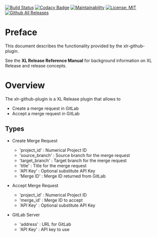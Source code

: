 [![Build Status](https://travis-ci.org/xebialabs-community/xlr-gitlab-plugin.svg?branch=master)](https://travis-ci.org/xebialabs-community/xlr-gitlab-plugin)
[![Codacy Badge](https://api.codacy.com/project/badge/Grade/bf3bcce182d649eabb81183af545c80c)](https://www.codacy.com/app/erasmussen39/xlr-gitlab-plugin?utm_source=github.com&amp;utm_medium=referral&amp;utm_content=xebialabs-community/xlr-gitlab-plugin&amp;utm_campaign=Badge_Grade)
[![Maintainability](https://api.codeclimate.com/v1/badges/080f8c6a66e9d765d11e/maintainability)](https://codeclimate.com/github/xebialabs-community/xlr-gitlab-plugin/maintainability)
[![License: MIT][xlr-gitlab-plugin-license-image] ][xlr-gitlab-plugin-license-url]
[![Github All Releases][xlr-gitlab-plugin-downloads-image]]()

[xlr-gitlab-plugin-license-image]: https://img.shields.io/badge/License-MIT-yellow.svg
[xlr-gitlab-plugin-license-url]: https://opensource.org/licenses/MIT
[xlr-gitlab-plugin-downloads-image]: https://img.shields.io/github/downloads/xebialabs-community/xlr-gitlab-plugin/total.svg

# Preface #

This document describes the functionality provided by the xlr-github-plugin.

See the **XL Release Reference Manual** for background information on XL Release and release concepts.

# Overview #

The xlr-github-plugin is a XL Release plugin that allows to
  * Create a merge request in GitLab
  * Accept a merge request in GitLab

## Types ##

+ Create Merge Request
  * 'project_id' : Numerical Project ID
  * 'source_branch' : Source branch for the merge request
  * 'target_branch' : Target branch for the merge request
  * 'title' : Title for the merge request
  * 'API Key' : Optional substitute API Key
  * 'Merge ID' : Merge ID returned from GitLab

+ Accept Merge Request
  * 'project_id' : Numerical Project ID
  * 'merge_id' : Merge ID to accept
  * 'API Key' : Optional substitute API Key

+ GitLab Server
  * 'address' : URL for GitLab
  * 'API Key' : API key to use
